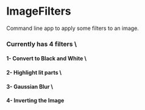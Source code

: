 # ImageFilters
Command line app to apply some filters to an image.

### Currently has 4 filters \
#### 1- Convert to Black and White \
#### 2- Highlight lit parts \
#### 3- Gaussian Blur \
#### 4- Inverting the Image
